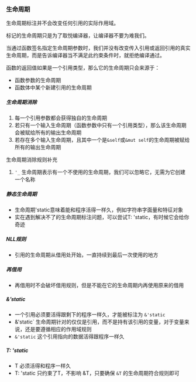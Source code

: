### 生命周期

生命周期标注并不会改变任何引用的实际作用域。

标记的生命周期只是为了取悦编译器，让编译器不要为难我们。

当通过函数签名指定生命周期参数时，我们并没有改变传入引用或返回引用的真实生命周期，而是告诉编译器当不满足此约束条件时，就拒绝编译通过。

函数的返回值如果是一个引用类型，那么它的生命周期只会来源于：

- 函数参数的生命周期
- 函数体中某个新建引用的生命周期

##### 生命周期消除

1. 每一个引用参数都会获得独自的生命周期
2. 若只有一个输入生命周期（函数参数中只有一个引用类型），那么该生命周期会被赋给所有的输出生命周期
3. 若存在多个输入生命周期，且其中一个是`&self`或`&mut self`的生命周期被赋给所有的输出生命周期

生命周期消除规则补充

1. `'_` 生命周期表示有一个不使用的生命周期，我们可以忽略它，无需为它创建一个名称

##### 静态生命周期

- 生命周期'static意味着能和程序活得一样久，例如字符串字面量和特征对象
- 实在遇到解决不了的生命周期标注问题，可以尝试T: 'static，有时候它会给你奇迹

##### NLL规则

- 引用的生命周期从借用处开始，一直持续到最后一次使用的地方

##### 再借用

- 再借用时不会破坏借用规则，但是不能在它的生命周期内再使用原来的借用 

##### &’static

- 一个引用必须要活得跟剩下的程序一样久，才能被标注为 `&'static`
- &'static` 生命周期针对的仅仅是引用，而不是持有该引用的变量，对于变量来说，还是要遵循相应的作用域规则
- `&'static` 这个引用指向的数据活得跟程序一样久

##### T: 'static

- T 必须活得和程序一样久
- T: 'static 只约束了T，不影响 &T，只要确保 `&T` 的生命周期符合规则即可